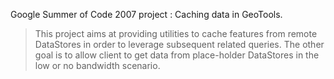 Google Summer of Code 2007 project : Caching data in GeoTools.
> This project aims at providing utilities to cache features from remote DataStores in order to leverage subsequent related queries.
> The other goal is to allow client to get data from place-holder DataStores in the low or no bandwidth scenario.